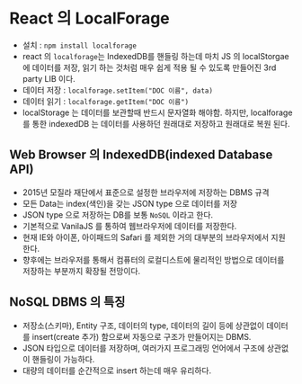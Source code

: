 # React 의 LocalForage

- 설치 : `npm install localforage`
- react 의 `localforage`는 IndexedDB를 핸들링 하는데 마치 JS 의 localStorgae에 데이터를
  저장, 읽기 하는 것처럼 매우 쉽게 적용 될 수 있도록 만들어진 3rd party LIB 이다.
- 데이터 저장 : `localforage.setItem("DOC 이름", data)`
- 데이터 읽기 : `localforage.getItem("DOC 이름")`
- localStorage 는 데이터를 보관할때 반드시 문자열화 해야함.
  하지만, localforage를 통한 indexedDB 는 데이터를 사용하던 원래대로 저장하고 원래대로 복원 된다.

## Web Browser 의 IndexedDB(indexed Database API)

- 2015년 모질라 재단에서 표준으로 설정한 브라우저에 저장하는 DBMS 규격
- 모든 Data는 index(색인)을 갖는 JSON type 으로 데이터를 저장
- JSON type 으로 저장하는 DB를 보통 `NoSQL` 이라고 한다.
- 기본적으로 VanilaJS 를 통하여 웹브라우저에 데이터를 저장한다.
- 현재 IE와 아이폰, 아이패드의 Safari 를 제외한 거의 대부분의 브라우저에서 지원한다.
- 향후에는 브라우저를 통해서 컴퓨터의 로컬디스트에 물리적인 방법으로 데이터를 저장하는 부분까지 확장될 전망이다.

## NoSQL DBMS 의 특징

- 저장소(스키마), Entity 구조, 데이터의 type, 데이터의 길이 등에 상관없이
  데이터를 insert(create 추가) 함으로써 자동으로 구조가 만들어지는 DBMS.
- JSON 타입으로 데이터를 저장하며, 여러가지 프로그래밍 언어에서 구조에 상관없이 핸들링이 가능하다.
- 대량의 데이터를 순간적으로 insert 하는데 매우 유리하다.
